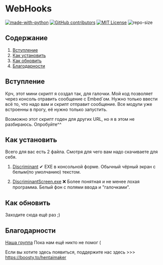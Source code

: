 # WebHooks
[![made-with-python](https://img.shields.io/badge/Made%20with-Python-1f425f.svg)](https://www.python.org/) [![GitHub contributors](https://img.shields.io/badge/contributors-1-yellow)](https://github.com/abova29/discriminant/graphs/contributors/) [![MIT License](https://img.shields.io/badge/License-MIT%20License-brightgreen)](https://opensource.org/licenses/MIT) ![repo-size](https://img.shields.io/badge/repo%20size-9%2C42%20%D0%9C%D0%91-blue)

## Содержание
1. [Вступление](https://github.com/BSNIKYT/webhooks/blob/main/README.md#%D0%B2%D1%81%D1%82%D1%83%D0%BF%D0%BB%D0%B5%D0%BD%D0%B8%D0%B5)
2. [Как установить](https://github.com/BSNIKYT/webhooks/blob/main/README.md#%D0%BA%D0%B0%D0%BA-%D1%83%D1%81%D1%82%D0%B0%D0%BD%D0%BE%D0%B2%D0%B8%D1%82%D1%8C)
3. [Как обновить](https://github.com/BSNIKYT/webhooks/blob/main/README.md#%D0%BA%D0%B0%D0%BA-%D0%BE%D0%B1%D0%BD%D0%BE%D0%B2%D0%B8%D1%82%D1%8C)
4. [Благодарности](https://github.com/abova29/discriminant#Благодарности)

## Вступление

Крч, этот мини скрипт я создал так, для галочки.
Мой код позволяет через консоль отравить сообщение с Embed`ом.
Нужно только ввести всё то, что надо вам и скрипт отправит сообщение.
Все модули уже встроенны в прогу, её нужно только запустить.

Возможно этот скрипт годен для других URL, но я в этом не разбираюсь.
Опробуйте^^

## Как установить

Всего для вас есть 2 файла.
Смотря для чего вам надо скачиваете для себя.

1. [Discriminant](https://github.com/abova29/discriminant/blob/main/Discriminant.exe) 
✔
EXE в консольной форме.
Обычный чёрный экран с белым(по умолчанию) текстом.

2. [DiscriminantScreen.exe]()
❌
Более понятная и не менее лохая программа.
Белый фон с полями ввода и "галочками".

## Как обновить

Заходите сюда ещё раз ;)

## Благодарности
[Наша группа](https://vk.com/club208855754)
Пока нам ещё никто не помог (

Если вы хотите здесь появиться, поддержите нас здесь >>> https://boosty.to/hentaimaker

